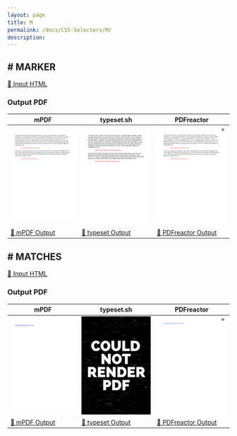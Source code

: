 ```yaml
---
layout: page
title: M
permalink: /docs/CSS-Selectors/M/
description: 
---
```




## <a name="MARKER" id="MARKER">#</a> MARKER

[📄 Input HTML](/html/CSS%20Selectors/M/marker.html)

### Output PDF

| mPDF | typeset.sh | PDFreactor |
|---------|---------|---------|
| ![mPDF Preview](mpdf__html_CSS_Selectors_M_marker.html.png) | ![typeset Preview](typeset__html_CSS_Selectors_M_marker.html.png) | ![PDFreactor Preview](pdfreactor__html_CSS_Selectors_M_marker.html.png) |
| [📕 mPDF Output](mpdf__html_CSS_Selectors_M_marker.html.pdf) | [📕 typeset Output](typeset__html_CSS_Selectors_M_marker.html.pdf) | [📕 PDFreactor Output](pdfreactor__html_CSS_Selectors_M_marker.html.pdf) |

## <a name="MATCHES" id="MATCHES">#</a> MATCHES

[📄 Input HTML](/html/CSS%20Selectors/M/matches.html)

### Output PDF

| mPDF | typeset.sh | PDFreactor |
|---------|---------|---------|
| ![mPDF Preview](mpdf__html_CSS_Selectors_M_matches.html.png) | ![typeset Preview](typeset__html_CSS_Selectors_M_matches.html.png) | ![PDFreactor Preview](pdfreactor__html_CSS_Selectors_M_matches.html.png) |
| [📕 mPDF Output](mpdf__html_CSS_Selectors_M_matches.html.pdf) | [📕 typeset Output](typeset__html_CSS_Selectors_M_matches.html.pdf) | [📕 PDFreactor Output](pdfreactor__html_CSS_Selectors_M_matches.html.pdf) |


